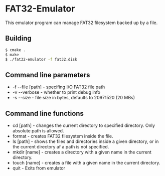 # FAT32-Emulator

This emulator program can manage FAT32 filesystem backed up by a file.

## Building

```bash
$ cmake .
$ make
$ ./fat32-emulator -f fat32.disk
```

## Command line parameters

* -f --file [path] - specifing I/O FAT32 file path
* -v --verbose - whether to print debug info
* -s --size - file size in bytes, defaults to 20971520 (20 MBs)

## Command line functions
* cd [path] - changes the current directory to specified directory. Only absolute path is allowed.  
* format - creates FAT32 filesystem inside the file.  
* ls [path] - shows the files and directories inside a given directory, or in the current directory af a path is not specified.  
* mkdir [name] - creates a directory with a given name in the current directory.  
* touch [name] - creates a file with a given name in the current directory.
* quit - Exits from emulator
